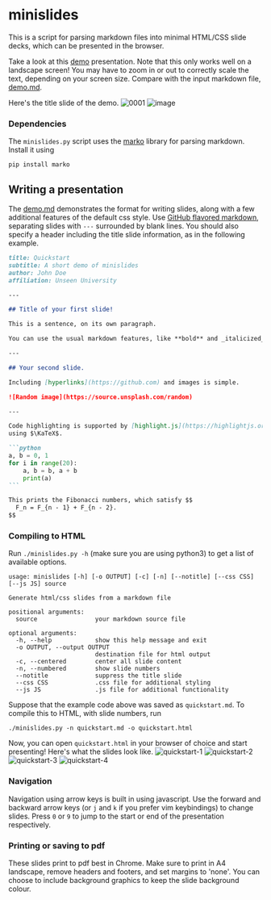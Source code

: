 # minislides

This is a script for parsing markdown files into minimal HTML/CSS slide decks, which can be presented in the browser.

Take a look at this [demo](https://sahasatvik.github.io/minislides/demo.html) presentation.
Note that this only works well on a landscape screen! You may have to zoom in or out to correctly scale the text, depending on your screen size.
Compare with the input markdown file, [demo.md](demo.md).

Here's the title slide of the demo.
![0001](https://user-images.githubusercontent.com/16478483/116789159-1f96ed80-aacb-11eb-8f9a-ef9f4af2dd6b.jpg)
![image](https://user-images.githubusercontent.com/16478483/116789193-48b77e00-aacb-11eb-9a32-978601d9f3c8.jpeg)


### Dependencies
The `minislides.py` script uses the [marko](https://github.com/frostming/marko) library for parsing markdown.
Install it using 
```
pip install marko
```

## Writing a presentation
The [demo.md](demo.md) demonstrates the format for writing slides, along with a few additional features of the default css style.
Use [GitHub flavored markdown](https://github.com/adam-p/markdown-here/wiki/Markdown-Cheatsheet), separating slides with `---` surrounded by blank lines.
You should also specify a header including the title slide information, as in the following example.

````markdown
title: Quickstart
subtitle: A short demo of minislides
author: John Doe
affiliation: Unseen University

---

## Title of your first slide!

This is a sentence, on its own paragraph.

You can use the usual markdown features, like **bold** and _italicized_ text.

---

## Your second slide.

Including [hyperlinks](https://github.com) and images is simple.

![Random image](https://source.unsplash.com/random)

---

Code highlighting is supported by [highlight.js](https://highlightjs.org), and math is supported
using $\KaTeX$.

```python
a, b = 0, 1
for i in range(20):
    a, b = b, a + b
    print(a)
```

This prints the Fibonacci numbers, which satisfy $$
  F_n = F_{n - 1} + F_{n - 2}.
$$

````

### Compiling to HTML
Run `./minislides.py -h` (make sure you are using python3) to get a list of available options.
```
usage: minislides [-h] [-o OUTPUT] [-c] [-n] [--notitle] [--css CSS] [--js JS] source

Generate html/css slides from a markdown file

positional arguments:
  source                your markdown source file

optional arguments:
  -h, --help            show this help message and exit
  -o OUTPUT, --output OUTPUT
                        destination file for html output
  -c, --centered        center all slide content
  -n, --numbered        show slide numbers
  --notitle             suppress the title slide
  --css CSS             .css file for additional styling
  --js JS               .js file for additional functionality
```

Suppose that the example code above was saved as `quickstart.md`. To compile this to HTML, with slide numbers, run
```
./minislides.py -n quickstart.md -o quickstart.html
```
Now, you can open `quickstart.html` in your browser of choice and start presenting!
Here's what the slides look like.
![quickstart-1](https://user-images.githubusercontent.com/16478483/116784479-0cc3ef00-aab2-11eb-87ee-a487ca4f0034.jpg)
![quickstart-2](https://user-images.githubusercontent.com/16478483/116784491-13eafd00-aab2-11eb-9074-45b367d94373.jpg)
![quickstart-3](https://user-images.githubusercontent.com/16478483/116784493-18171a80-aab2-11eb-832c-8a20933502f5.jpg)
![quickstart-4](https://user-images.githubusercontent.com/16478483/116784571-98d61680-aab2-11eb-94c8-8c823d021147.jpg)

### Navigation
Navigation using arrow keys is built in using javascript.
Use the forward and backward arrow keys (or `j` and `k` if you prefer vim keybindings) to change slides.
Press `0` or `9` to jump to the start or end of the presentation respectively.

### Printing or saving to pdf
These slides print to pdf best in Chrome. Make sure to print in A4 landscape, remove headers and footers, and set margins to 'none'.
You can choose to include background graphics to keep the slide background colour.
